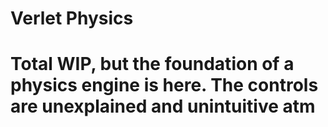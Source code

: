 # Verlet Physics
 
# Total WIP, but the foundation of a physics engine is here. The controls are unexplained and unintuitive atm
